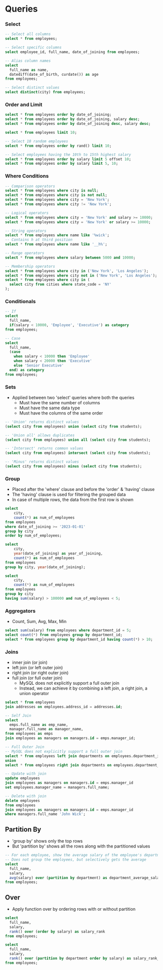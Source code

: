 # Queries
### Select
```sql
-- Select all columns
select * from employees;

-- Select specific columns
select employee_id, full_name, date_of_joining from employees;

-- Alias column names
select
  full_name as name,
  datediff(date_of_birth, curdate()) as age
from employees;

-- Select distinct values
select distinct(city) from employees;
```

### Order and Limit
```sql
select * from employees order by date_of_joining;
select * from employees order by date_of_joining, salary desc;
select * from employees order by date_of_joining desc, salary desc;

select * from employees limit 10;

-- Select 10 random employees
select * from employees order by rand() limit 10;

-- Select employees having the 10th to 15th highest salary
select * from employees order by salary limit 5 offset 10;
select * from employees order by salary limit 5, 10;
```

### Where Conditions
```sql
-- Comparison operators
select * from employees where city is null;
select * from employees where city is not null;
select * from employees where city = 'New York';
select * from employees where city != 'New York';

-- Logical operators
select * from employees where city = 'New York' and salary >= 10000;
select * from employees where city = 'New York' or salary >= 10000;

-- String operators
select * from employees where name like '%wick';
-- Contains h at third position
select * from employees where name like '__h%';

-- Range operators
select * from employees where salary between 5000 and 10000;

-- Membership operators
select * from employees where city in ('New York', 'Los Angeles');
select * from employees where city not in ('New York', 'Los Angeles');
select * from employees where city in (
  select city from cities where state_code = 'NY'
);
```

### Conditionals
```sql
-- If
select
  full_name,
  if(salary < 10000, 'Employee', 'Executive') as category
from employees;

-- Case
select
  full_name,
  (case
    when salary < 10000 then 'Employee'
    when salary < 20000 then 'Executive'
    else 'Senior Executive'
  end) as category
from employees;
```

### Sets
- Applied between two 'select' queries where both the queries
    - Must have the same number of columns
    - Must have the same data type
    - Must have the columns of the same order

```sql
-- 'Union' returns distinct values
(select city from employees) union (select city from students);

-- 'Union all' allows duplicates
(select city from employees) union all (select city from students);

-- 'Intersect' returns common values
(select city from employees) intersect (select city from students);

-- 'Minus' returns distinct values
(select city from employees) minus (select city from students);
```

### Group
- Placed after the 'where' clause and before the 'order' & 'having' clause
- The 'having' clause is used for filtering the grouped data
- In case of multiple rows, the data from the first row is shown

```sql
select
    city,
    count(*) as num_of_employees
from employees
where date_of_joining >= '2023-01-01'
group by city
order by num_of_employees;

select
    city,
    year(date_of_joining) as year_of_joining,
    count(*) as num_of_employees
from employees
group by city, year(date_of_joining);

select
    city,
    count(*) as num_of_employees
from employees
group by city
having sum(salary) > 100000 and num_of_employees < 5;
```

### Aggregators
- Count, Sum, Avg, Max, Min

```sql
select sum(salary) from employees where department_id = 5;
select count(*) from employees group by department_id;
select * from employees group by department_id having count(*) > 10;
```

### Joins
- inner join (or join)
- left join (or left outer join)
- right join (or right outer join)
- full join (or full outer join)
  - MySQL does not explicitly support a full outer join
  - Instead, we can achieve it by combining a left join, a right join, a union operator

```sql
select * from employees
join addresses on employees.address_id = addresses.id;

-- Self Join
select
  emps.full_name as emp_name,
  manager.full_name as manager_name,
from employees as emps
join employees as managers on managers.id = emps.manager_id;

-- Full Outer Join
-- MySQL does not explicitly support a full outer join
select * from employees left join departments on employees.department_id = departments.id
union
select * from employees right join departments on employees.department_id = departments.id;

-- Update with join
update employees
join employees as managers on managers.id = emps.manager_id
set employees.manager_name = managers.full_name;

-- Delete with join
delete employees
from employees
join employees as managers on managers.id = emps.manager_id
where managers.full_name 'John Wick';
```

## Partition By
- 'group by' shows only the top rows
- But 'partition by' shows all the rows along with the partitioned values

```sql
-- For each employee, show the average salary of the employee's department
-- Does not group the employees, but selectively gets the average
select
  full_name,
  salary,
  avg(salary) over (partition by department) as department_average_salary
from employees;
```

## Over
- Apply function over by ordering rows with or without partition

```sql
select
  full_name,
  salary,
  rank() over (order by salary) as salary_rank
from employees;

select
  full_name,
  salary,
  rank() over (partition by department order by salary) as salary_rank_within_department
from employees;
```
